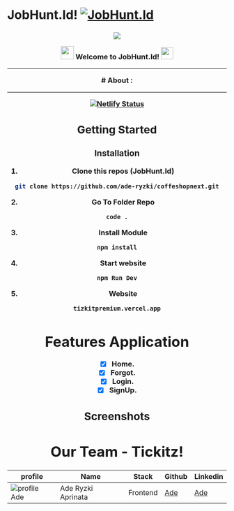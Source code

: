 # JobHunt.Id!  [![JobHunt.Id](https://awesome.re/badge-flat2.svg)](https://)
<h3 align="center">

![](https://capsule-render.vercel.app/api?type=waving&color=gradient&height=100&section=header)

<img src="https://camo.githubusercontent.com/5bbf8ca61ef5f92684489ace45ad6f45984fff87a621040c62b1fe31e3005ff9/687474703a2f2f692e696d6775722e636f6d2f436a34724d72532e676966" width="30">
  Welcome to JobHunt.Id!
  <img src="https://media.giphy.com/media/hvRJCLFzcasrR4ia7z/giphy.gif" width="28">
  
---
<div align="center">
# About :
  
---
[![Netlify Status](https://img.shields.io/badge/Vercel-000000?style=for-the-badge&logo=vercel&logoColor=white)](tizkitpremium.vercel.app)
## Getting Started
  
### Installation
  
1. Clone this repos (JobHunt.Id)
```sh
git clone https://github.com/ade-ryzki/coffeshopnext.git
```
2. Go To Folder Repo
```sh
code .
```
3. Install Module
```sh
npm install
```
  
4. Start website
```sh
npm Run Dev
```
5. Website
```sh
tizkitpremium.vercel.app
```  
# Features Application
- [x] Home.
- [x] Forgot.
- [x] Login.
- [x] SignUp.
## Screenshots  

  
# Our Team - Tickitz!
 | profile | Name | Stack | Github | Linkedin |
 | ------- | ---- | ------ | ------ | -------- |
 | ![profile Ade][img-Ade] | Ade Ryzki Aprinata | Frontend | [Ade](https://github.com/ade-ryzki)|[Ade](https://www.linkedin.com/in/aderyzki/)
  
[img-Ade]: https://avatars.githubusercontent.com/u/95088271?v=4